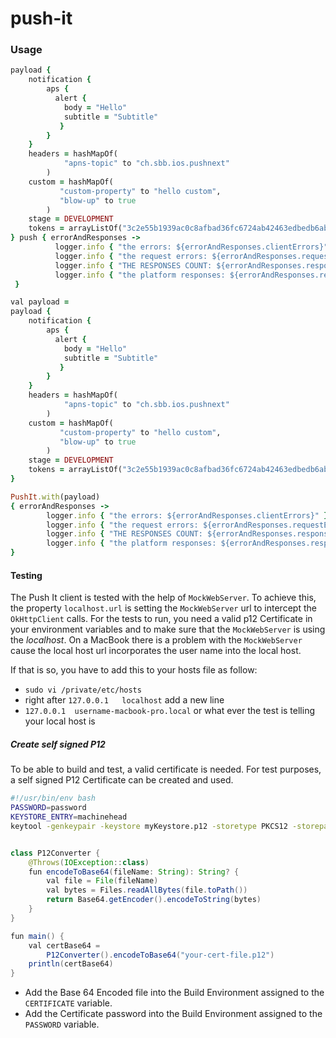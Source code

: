 # push-it

### Usage

```ruby
payload {
    notification {
        aps {
          alert {
            body = "Hello"
            subtitle = "Subtitle"
           }
        }
    }
    headers = hashMapOf(
            "apns-topic" to "ch.sbb.ios.pushnext"
        )
    custom = hashMapOf(
           "custom-property" to "hello custom",
           "blow-up" to true
        )
    stage = DEVELOPMENT
    tokens = arrayListOf("3c2e55b1939ac0c8afbad36fc6724ab42463edbedb6abf7abdc7836487a81a55")
} push { errorAndResponses ->
          logger.info { "the errors: ${errorAndResponses.clientErrors}" }
          logger.info { "the request errors: ${errorAndResponses.requestErrors}" }
          logger.info { "THE RESPONSES COUNT: ${errorAndResponses.responses.size}" }
          logger.info { "the platform responses: ${errorAndResponses.responses}" }
 }
```

```ruby
val payload = 
payload {
    notification {
        aps {
          alert {
            body = "Hello"
            subtitle = "Subtitle"
           }
        }
    }
    headers = hashMapOf(
            "apns-topic" to "ch.sbb.ios.pushnext"
        )
    custom = hashMapOf(
           "custom-property" to "hello custom",
           "blow-up" to true
        )
    stage = DEVELOPMENT
    tokens = arrayListOf("3c2e55b1939ac0c8afbad36fc6724ab42463edbedb6abf7abdc7836487a81a55")
}

PushIt.with(payload)
{ errorAndResponses ->
        logger.info { "the errors: ${errorAndResponses.clientErrors}" }
        logger.info { "the request errors: ${errorAndResponses.requestErrors}" }
        logger.info { "THE RESPONSES COUNT: ${errorAndResponses.responses.size}" }
        logger.info { "the platform responses: ${errorAndResponses.responses}" }
}
```
#### Testing
The Push It client is tested with the help of ```MockWebServer```.
To achieve this, the property ```localhost.url``` is setting the ```MockWebServer``` url 
to intercept the `OkHttpClient` calls. 
For the tests to run, you need a valid p12 Certificate in your environment variables 
and to make sure that the ```MockWebServer``` is using the *localhost*.
On a MacBook there is a problem with the ``MockWebServer`` cause the local host url
incorporates the user name into the local host.

If that is so, you have to add this to your hosts file as follow:
- ``sudo vi /private/etc/hosts``
-  right after `127.0.0.1	localhost` add a new line
-  ``127.0.0.1	username-macbook-pro.local`` or what ever the test is telling your local host is
##### Create self signed P12
To be able to build and test, a valid certificate is needed. For test purposes, a self signed P12 Certificate can be created and used.
```bash
#!/usr/bin/env bash
PASSWORD=password
KEYSTORE_ENTRY=machinehead
keytool -genkeypair -keystore myKeystore.p12 -storetype PKCS12 -storepass $PASSWORD -alias $KEYSTORE_ENTRY -keyalg RSA -keysize 2048 -validity 99999 -dname "CN=Test SSL, OU=Test Team, O=Machine Head, L=Test City, ST=Test State, C=TE" -ext san=dns:machinehead.com,dns:localhost,ip:127.0.0.1
```

```java

class P12Converter {
    @Throws(IOException::class)
    fun encodeToBase64(fileName: String): String? {
        val file = File(fileName)
        val bytes = Files.readAllBytes(file.toPath())
        return Base64.getEncoder().encodeToString(bytes)
    }
}

fun main() {
    val certBase64 =
        P12Converter().encodeToBase64("your-cert-file.p12")
    println(certBase64)
}
```
- Add the Base 64 Encoded file into the Build Environment assigned to the ``CERTIFICATE`` variable.
- Add the Certificate password into the Build Environment assigned to the ```PASSWORD``` variable.